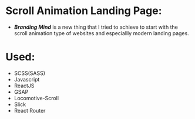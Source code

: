 # Scroll Animation Landing Page:
* ***Branding Mind*** is a new thing that I tried to achieve to start with the scroll animation type of websites and especiallly modern landing pages.

# Used:
* SCSS(SASS)
* Javascript
* ReactJS
* GSAP
* Locomotive-Scroll
* Slick
* React Router

